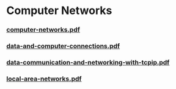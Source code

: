 # Computer Networks

### [computer-networks.pdf](https://github.com/devakapatel/t9/releases/download/sem-5%2Fbooks%2Fcn//computer-networks.pdf)

### [data-and-computer-connections.pdf](https://github.com/devakapatel/t9/releases/download/sem-5%2Fbooks%2Fcn//data-and-computer-connections.pdf)

### [data-communication-and-networking-with-tcpip.pdf](https://github.com/devakapatel/t9/releases/download/sem-5%2Fbooks%2Fcn//data-communication-and-networking-with-tcpip.pdf)

### [local-area-networks.pdf](https://github.com/devakapatel/t9/releases/download/sem-5%2Fbooks%2Fcn//local-area-networks.pdf)
